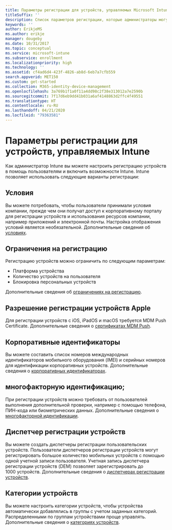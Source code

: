 ```yaml
---
title: Параметры регистрации для устройств, управляемых Microsoft Intune
titleSuffix: ''
description: Список параметров регистрации, которые администраторы могут назначать для устройств, управляемых Microsoft Intune.
keywords: ''
author: ErikjeMS
ms.author: erikje
manager: dougeby
ms.date: 10/31/2017
ms.topic: conceptual
ms.service: microsoft-intune
ms.subservice: enrollment
ms.localizationpriority: high
ms.technology: ''
ms.assetid: cf4ad6d4-423f-4826-ab8d-6eb7a7cfb559
search.appverid: MET150
ms.custom: get-started
ms.collection: M365-identity-device-management
ms.openlocfilehash: 3a769b1f1a0f11a4dd98c2f38e313012a7e2590b
ms.sourcegitcommit: 7f17d6eb9dd41b031a6af4148863d2ffc4f49551
ms.translationtype: HT
ms.contentlocale: ru-RU
ms.lasthandoff: 04/21/2020
ms.locfileid: "79363581"
---
```

# <a name="enrollment-options-for-devices-managed-by-intune"></a>Параметры регистрации для устройств, управляемых Intune

Как администратор Intune вы можете настроить регистрацию устройств в помощь пользователям и включить возможности Intune.  Intune позволяет использовать следующие варианты регистрации:

## <a name="terms-and-conditions"></a>Условия

Вы можете потребовать, чтобы пользователи принимали условия компании, прежде чем они получат доступ к корпоративному порталу для регистрации устройств и использования ресурсов компании, например приложений и электронной почты. Настройка отображения условий является необязательной. Дополнительные сведения об [условиях](terms-and-conditions-create.md).

## <a name="enrollment-restrictions"></a>Ограничения на регистрацию

Регистрацию устройств можно ограничить по следующим параметрам:
- Платформа устройства
- Количество устройств на пользователя
- Блокировка персональных устройств

Дополнительные сведения об [ограничениях на регистрацию](enrollment-restrictions-set.md).

## <a name="enable-apple-device-enrollment"></a>Разрешение регистрации устройств Apple

Для регистрации устройств с iOS, iPadOS и macOS требуется MDM Push Certificate. Дополнительные сведения о [сертификатах MDM Push](apple-mdm-push-certificate-get.md).

## <a name="corporate-identifiers"></a>Корпоративные идентификаторы

Вы можете составить список номеров международных идентификаторов мобильного оборудования (IMEI) и серийных номеров для идентификации корпоративных устройств. Дополнительные сведения о [корпоративных идентификаторах](corporate-identifiers-add.md).
## <a name="multi-factor-authentication"></a>многофакторную идентификацию;

При регистрации устройств можно требовать от пользователей выполнения дополнительной проверки, например с помощью телефона, ПИН-кода или биометрических данных. Дополнительные сведения о [многофакторной идентификации](multi-factor-authentication.md).

## <a name="device-enrollment-manager"></a>Диспетчер регистрации устройств
Вы можете создать диспетчеры регистрации пользовательских устройств.  Пользователи диспетчеров регистрации устройств могут регистрировать большое количество мобильных устройств с помощью одной учетной записи пользователя. Учетная запись диспетчера регистрации устройств (DEM) позволяет зарегистрировать до 1000 устройств. Дополнительные сведения о [диспетчерах регистрации устройств](device-enrollment-manager-enroll.md).

## <a name="device-categories"></a>Категории устройств

Вы можете настроить категории устройств, чтобы устройства автоматически добавлялись в группы с учетом заданных категорий. Распределенными по группам устройствами проще управлять. Дополнительные сведения о [категориях устройств](device-group-mapping.md).
